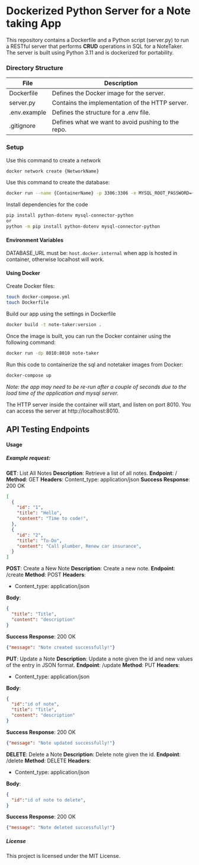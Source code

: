 # Dockerized Python Server for a Note taking App
This repository contains a Dockerfile and a Python script (server.py) to run a RESTful server that performs **CRUD** operations in SQL for a NoteTaker. The server is built using Python 3.11 and is dockerized for portability.


### Directory Structure

| File          | Description                                           |
|---------------|-------------------------------------------------------|
| Dockerfile    | Defines the Docker image for the server.              |
| server.py     | Contains the implementation of the HTTP server.       |
| .env.example  | Defines the structure for a .env file.                |
| .gitignore    | Defines what we want to avoid pushing to the repo.    |


### Setup
Use this command to create a network
```bash
docker network create {NetworkName}
```

Use this command to create the database:

```bash
docker run --name {ContainerName} -p 3306:3306 -e MYSQL_ROOT_PASSWORD={Password} -e MYSQL_DATABASE={DatabaseName} -d mysql:latest
```

Install dependencies for the code

```bash
pip install python-dotenv mysql-connector-python
or
python -m pip install python-dotenv mysql-connector-python
```

#### Environment Variables
DATABASE_URL must be: ```host.docker.internal``` when app is hosted in container, otherwise localhost will work.

#### Using Docker 

Create Docker files:
```bash 
touch docker-compose.yml
touch Dockerfile
```
Build our app using the settings in Dockerfile
```bash
docker build -t note-taker:version .
```
Once the image is built, you can run the Docker container using the following command:
```bash
docker run -dp 8010:8010 note-taker
```



Run this code to containerize the sql and notetaker images from Docker:

```bash
docker-compose up
```
*Note: the app may need to be re-run after a couple of seconds due to the load time of the application and mysql server.*

The HTTP server inside the container will start, and listen on port 8010. You can access the server at http://localhost:8010.
## API Testing Endpoints
#### Usage

##### Example request:
**GET**: List All Notes
**Description**: Retrieve a list of all notes.
**Endpoint**: /
**Method**: GET
**Headers**: Content_type: application/json
**Success Response**: 200 OK
```json
[
  {
    "id": "1",
    "title": "Hello",
    "content": "Time to code!",
  },
  {
    "id": "2",
    "title": "To-Do",
    "content": "Call plumber, Renew car insurance",
  }
]
```

**POST**: Create a New Note
**Description**: Create a new note.
**Endpoint**: /create
**Method**: POST
**Headers**: 
- Content_type: application/json

**Body**:
```json
{
  "title": "Title",
  "content": "description"
}
```
**Success Response**: 200 OK
```json
{"message": "Note created successfully!"}
```

**PUT**: Update a Note
**Description**: Update a note given the id and new values of the entry in JSON format.
**Endpoint**: /update
**Method**: PUT
**Headers**: 
- Content_type: application/json

**Body**:
```json
{
  "id":"id of note",
  "title": "Title",
  "content": "description"
}
```
**Success Response**: 200 OK
```json
{"message": "Note updated successfully!"}
```

**DELETE**: Delete a Note
**Description**: Delete note given the id.
**Endpoint**: /delete
**Method**: DELETE
**Headers**: 
- Content_type: application/json

**Body**:
```json
{
  "id":"id of note to delete",
}
```
**Success Response**: 200 OK
```json
{"message": "Note deleted successfully!"}
```

##### License
This project is licensed under the MIT License.